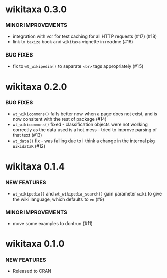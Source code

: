 wikitaxa 0.3.0
==============

### MINOR IMPROVEMENTS

* integration with vcr for test caching for all HTTP requests (#17) (#18)
* link to `taxize` book and `wikitaxa` vignette in readme (#16)

### BUG FIXES

* fix to `wt_wikipedia()` to separate `<br>` tags appropriately (#15)


wikitaxa 0.2.0
==============

### BUG FIXES

* `wt_wikicommons()` fails better now when a page does not exist, and is now consitent with the rest of package (#14)
* `wt_wikicommons()` fixed - classification objects were not working correctly as the data used is a hot mess - tried to improve parsing of that text (#13)
* `wt_data()` fix - was failing due to i think a change in the internal pkg `WikidataR` (#12)


wikitaxa 0.1.4
==============

### NEW FEATURES

* `wt_wikipedia()` and `wt_wikipedia_search()` gain parameter `wiki`
to give the wiki language, which defaults to `en` (#9)

### MINOR IMPROVEMENTS

* move some examples to dontrun (#11)


wikitaxa 0.1.0
==============

### NEW FEATURES

* Released to CRAN

